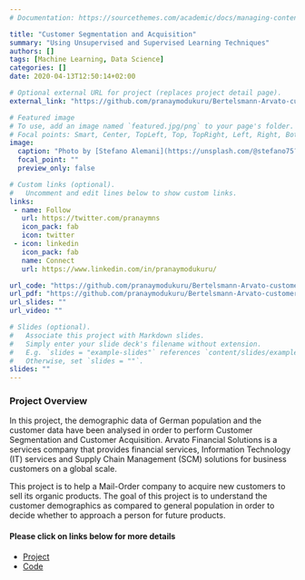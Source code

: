 ```yaml
---
# Documentation: https://sourcethemes.com/academic/docs/managing-content/

title: "Customer Segmentation and Acquisition"
summary: "Using Unsupervised and Supervised Learning Techniques"
authors: []
tags: [Machine Learning, Data Science]
categories: []
date: 2020-04-13T12:50:14+02:00

# Optional external URL for project (replaces project detail page).
external_link: "https://github.com/pranaymodukuru/Bertelsmann-Arvato-customer-segmentation"

# Featured image
# To use, add an image named `featured.jpg/png` to your page's folder.
# Focal points: Smart, Center, TopLeft, Top, TopRight, Left, Right, BottomLeft, Bottom, BottomRight.
image:
  caption: "Photo by [Stefano Alemani](https://unsplash.com/@stefano75?utm_source=medium&utm_medium=referral) on [Unsplash](https://unsplash.com/?utm_source=medium&utm_medium=referral)"
  focal_point: ""
  preview_only: false

# Custom links (optional).
#   Uncomment and edit lines below to show custom links.
links:
 - name: Follow
   url: https://twitter.com/pranaymns
   icon_pack: fab
   icon: twitter
 - icon: linkedin
   icon_pack: fab
   name: Connect
   url: https://www.linkedin.com/in/pranaymodukuru/

url_code: "https://github.com/pranaymodukuru/Bertelsmann-Arvato-customer-segmentation"
url_pdf: "https://github.com/pranaymodukuru/Bertelsmann-Arvato-customer-segmentation/blob/master/Report.pdf"
url_slides: ""
url_video: ""

# Slides (optional).
#   Associate this project with Markdown slides.
#   Simply enter your slide deck's filename without extension.
#   E.g. `slides = "example-slides"` references `content/slides/example-slides.md`.
#   Otherwise, set `slides = ""`.
slides: ""
---
```


### Project Overview

In this project, the demographic data of German population and the customer data have been analysed in order to perform Customer Segmentation and Customer Acquisition. Arvato Financial Solutions is a services company that provides financial services, Information Technology (IT) services and Supply Chain Management (SCM) solutions for business customers on a global scale.

This project is to help a Mail-Order company to acquire new customers to sell its organic products. The goal of this project is to understand the customer demographics as compared to general population in order to decide whether to approach a person for future products.


#### Please click on links below for more details
* [Project](https://github.com/pranaymodukuru/Bertelsmann-Arvato-customer-segmentation)
* [Code](https://github.com/pranaymodukuru/Bertelsmann-Arvato-customer-segmentation/blob/master/Arvato%20Project%20Workbook.ipynb)
<!-- * Medium [Blog](https://towardsdatascience.com/concrete-compressive-strength-prediction-using-machine-learning-4a531b3c43f3) - Also leave some claps to show appreciation! -->
